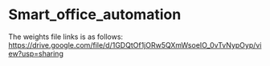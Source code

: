 # Smart_office_automation
The weights file links is as follows:
https://drive.google.com/file/d/1GDQtOf1jORw5QXmWsoeIO_0vTvNypOyp/view?usp=sharing
